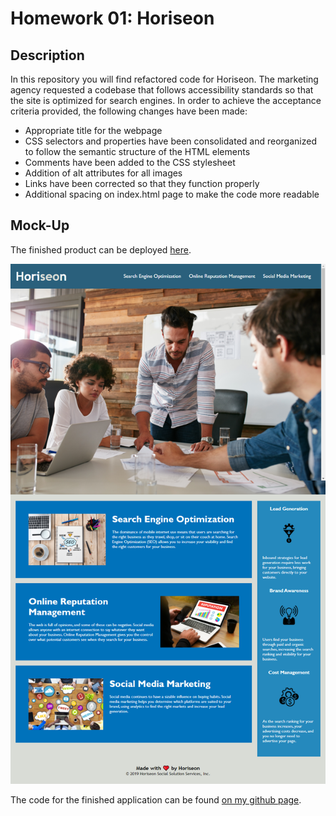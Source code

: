 # Homework 01: Horiseon

## Description

In this repository you will find refactored code for Horiseon. The marketing agency requested a codebase that follows accessibility standards so that the site is optimized for search engines. In order to achieve the acceptance criteria provided, the following changes have been made:
* Appropriate title for the webpage
* CSS selectors and properties have been consolidated and reorganized to follow the semantic structure of the HTML elements
* Comments have been added to the CSS stylesheet
* Addition of alt attributes for all images
* Links have been corrected so that they function properly
* Additional spacing on index.html page to make the code more readable

## Mock-Up

The finished product can be deployed [here](https://jaccihorvath.github.io/homework-01/).

![Horiseon](/assets/images/Horiseon.png)

The code for the finished application can be found [on my github page](https://github.com/jaccihorvath/homework-01/blob/main/index.html).